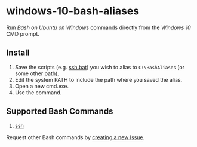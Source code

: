 # windows-10-bash-aliases
Run _Bash on Ubuntu on Windows_ commands directly from the _Windows 10_ CMD prompt.

## Install

1. Save the scripts (e.g. [ssh.bat][ssh]) you wish to alias to `C:\BashAliases` (or some other path).
2. Edit the system PATH to include the path where you saved the alias.
3. Open a new cmd.exe.
4. Use the command.

## Supported Bash Commands

1. [ssh][ssh]

Request other Bash commands by [creating a new Issue](https://github.com/leighmcculloch/windows-10-bash-aliases/issues/new).

[ssh]: https://raw.githubusercontent.com/leighmcculloch/windows-10-bash-aliases/master/ssh.bat
